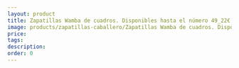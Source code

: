 ```yaml
---
layout: product
title: Zapatillas Wamba de cuadros. Disponibles hasta el número 49_22€
image: products/zapatillas-caballero/Zapatillas Wamba de cuadros. Disponibles hasta el número 49_22€. A partir del 46_24€
price: 
tags: 
description: 
order: 0
---
```

